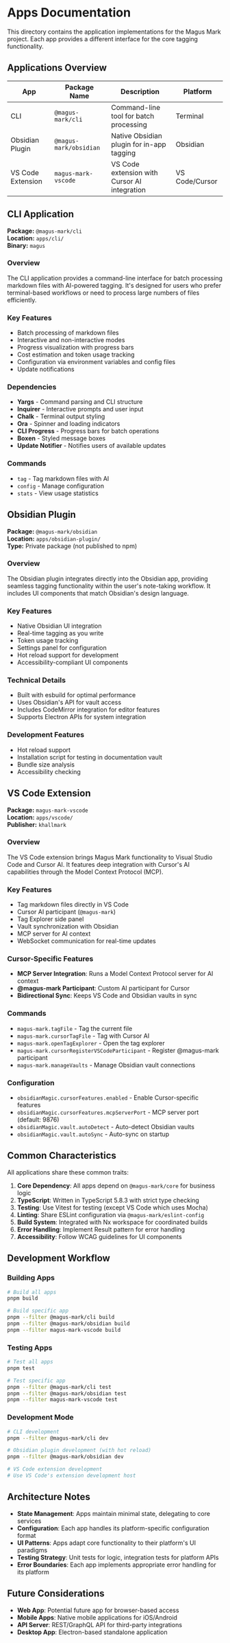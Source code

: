 # Apps Documentation

This directory contains the application implementations for the Magus Mark project. Each app provides a different
interface for the core tagging functionality.

## Applications Overview

| App               | Package Name           | Description                                  | Platform       |
| ----------------- | ---------------------- | -------------------------------------------- | -------------- |
| CLI               | `@magus-mark/cli`      | Command-line tool for batch processing       | Terminal       |
| Obsidian Plugin   | `@magus-mark/obsidian` | Native Obsidian plugin for in-app tagging    | Obsidian       |
| VS Code Extension | `magus-mark-vscode`    | VS Code extension with Cursor AI integration | VS Code/Cursor |

## CLI Application

**Package:** `@magus-mark/cli`  
**Location:** `apps/cli/`  
**Binary:** `magus`

### Overview

The CLI application provides a command-line interface for batch processing markdown files with AI-powered tagging. It's
designed for users who prefer terminal-based workflows or need to process large numbers of files efficiently.

### Key Features

- Batch processing of markdown files
- Interactive and non-interactive modes
- Progress visualization with progress bars
- Cost estimation and token usage tracking
- Configuration via environment variables and config files
- Update notifications

### Dependencies

- **Yargs** - Command parsing and CLI structure
- **Inquirer** - Interactive prompts and user input
- **Chalk** - Terminal output styling
- **Ora** - Spinner and loading indicators
- **CLI Progress** - Progress bars for batch operations
- **Boxen** - Styled message boxes
- **Update Notifier** - Notifies users of available updates

### Commands

- `tag` - Tag markdown files with AI
- `config` - Manage configuration
- `stats` - View usage statistics

## Obsidian Plugin

**Package:** `@magus-mark/obsidian`  
**Location:** `apps/obsidian-plugin/`  
**Type:** Private package (not published to npm)

### Overview

The Obsidian plugin integrates directly into the Obsidian app, providing seamless tagging functionality within the
user's note-taking workflow. It includes UI components that match Obsidian's design language.

### Key Features

- Native Obsidian UI integration
- Real-time tagging as you write
- Token usage tracking
- Settings panel for configuration
- Hot reload support for development
- Accessibility-compliant UI components

### Technical Details

- Built with esbuild for optimal performance
- Uses Obsidian's API for vault access
- Includes CodeMirror integration for editor features
- Supports Electron APIs for system integration

### Development Features

- Hot reload support
- Installation script for testing in documentation vault
- Bundle size analysis
- Accessibility checking

## VS Code Extension

**Package:** `magus-mark-vscode`  
**Location:** `apps/vscode/`  
**Publisher:** `khallmark`

### Overview

The VS Code extension brings Magus Mark functionality to Visual Studio Code and Cursor AI. It features deep integration
with Cursor's AI capabilities through the Model Context Protocol (MCP).

### Key Features

- Tag markdown files directly in VS Code
- Cursor AI participant (`@magus-mark`)
- Tag Explorer side panel
- Vault synchronization with Obsidian
- MCP server for AI context
- WebSocket communication for real-time updates

### Cursor-Specific Features

- **MCP Server Integration**: Runs a Model Context Protocol server for AI context
- **@magus-mark Participant**: Custom AI participant for Cursor
- **Bidirectional Sync**: Keeps VS Code and Obsidian vaults in sync

### Commands

- `magus-mark.tagFile` - Tag the current file
- `magus-mark.cursorTagFile` - Tag with Cursor AI
- `magus-mark.openTagExplorer` - Open the tag explorer
- `magus-mark.cursorRegisterVSCodeParticipant` - Register @magus-mark participant
- `magus-mark.manageVaults` - Manage Obsidian vault connections

### Configuration

- `obsidianMagic.cursorFeatures.enabled` - Enable Cursor-specific features
- `obsidianMagic.cursorFeatures.mcpServerPort` - MCP server port (default: 9876)
- `obsidianMagic.vault.autoDetect` - Auto-detect Obsidian vaults
- `obsidianMagic.vault.autoSync` - Auto-sync on startup

## Common Characteristics

All applications share these common traits:

1. **Core Dependency**: All apps depend on `@magus-mark/core` for business logic
2. **TypeScript**: Written in TypeScript 5.8.3 with strict type checking
3. **Testing**: Use Vitest for testing (except VS Code which uses Mocha)
4. **Linting**: Share ESLint configuration via `@magus-mark/eslint-config`
5. **Build System**: Integrated with Nx workspace for coordinated builds
6. **Error Handling**: Implement Result pattern for error handling
7. **Accessibility**: Follow WCAG guidelines for UI components

## Development Workflow

### Building Apps

```bash
# Build all apps
pnpm build

# Build specific app
pnpm --filter @magus-mark/cli build
pnpm --filter @magus-mark/obsidian build
pnpm --filter magus-mark-vscode build
```

### Testing Apps

```bash
# Test all apps
pnpm test

# Test specific app
pnpm --filter @magus-mark/cli test
pnpm --filter @magus-mark/obsidian test
pnpm --filter magus-mark-vscode test
```

### Development Mode

```bash
# CLI development
pnpm --filter @magus-mark/cli dev

# Obsidian plugin development (with hot reload)
pnpm --filter @magus-mark/obsidian dev

# VS Code extension development
# Use VS Code's extension development host
```

## Architecture Notes

- **State Management**: Apps maintain minimal state, delegating to core services
- **Configuration**: Each app handles its platform-specific configuration format
- **UI Patterns**: Apps adapt core functionality to their platform's UI paradigms
- **Testing Strategy**: Unit tests for logic, integration tests for platform APIs
- **Error Boundaries**: Each app implements appropriate error handling for its platform

## Future Considerations

- **Web App**: Potential future app for browser-based access
- **Mobile Apps**: Native mobile applications for iOS/Android
- **API Server**: REST/GraphQL API for third-party integrations
- **Desktop App**: Electron-based standalone application
